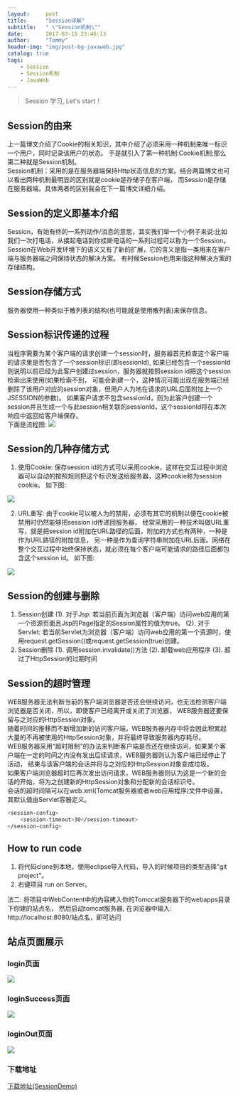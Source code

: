 ```yaml
---
layout:     post
title:      "Session详解"
subtitle:   " \"Session机制\""
date:       2017-03-15 23:46:13
author:     "Tommy"
header-img: "img/post-bg-javaweb.jpg"
catalog: true
tags:
    - Session
    - Session机制
    - JavaWeb
---
```


> Session 学习, Let's start！

## Session的由来

上一篇博文介绍了Cookie的相关知识，其中介绍了必须采用一种机制来唯一标识一个用户，同时记录该用户的状态。
于是就引入了第一种机制:Cookie机制;那么第二种就是Session机制。<br/>
Session机制：采用的是在服务器端保持Http状态信息的方案。结合两篇博文也可以看出两种机制最明显的区别就是cookie是存储子在客户端，
而Session是存储在服务器端。具体两者的区别我会在下一篇博文详细介绍。
	
## Session的定义即基本介绍

Session，有始有终的一系列动作/消息的意思，其实我们举一个小例子来说:比如我们一次打电话，从接起电话到你挂断电话的一系列过程可以称为一个Session。
Session在Web开发环境下的语义又有了新的扩展，它的含义是指一类用来在客户端与服务器端之间保持状态的解决方案。
   有时候Session也用来指这种解决方案的存储结构。

## Session存储方式
服务器使用一种类似于散列表的结构(也可能就是使用散列表)来保存信息。
	
## Session标识传递的过程

当程序需要为某个客户端的请求创建一个session时，服务器首先检查这个客户端的请求里是否包含了一个session标识(即sessionId),
如果已经包含一个sessionId则说明以前已经为此客户创建过session，服务器就按照session id把这个session检索出来使用(如果检索不到，
可能会新建一个，这种情况可能出现在服务端已经删除了该用户对应的session对象，但用户人为地在请求的URL后面附加上一个JSESSION的参数)。
如果客户请求不包含sessionId，则为此客户创建一个session并且生成一个与此session相关联的sessionId，这个sessionId将在本次响应中返回给客户端保存。<br/>
下面是流程图:
<img src="/img/session/processofsession.png">

## Session的几种存储方式

1. 使用Cookie: 保存session id的方式可以采用cookie，这样在交互过程中浏览器可以自动的按照规则把这个标识发送给服务器，这种cookie称为session cookie。
如下图:
<img src="/img/session/sessioncookie.png">

2. URL重写: 由于cookie可以被人为的禁用，必须有其它的机制以便在cookie被禁用时仍然能够把session id传递回服务器，
   经常采用的一种技术叫做URL重写，就是把session id附加在URL路径的后面，附加的方式也有两种，一种是作为URL路径的附加信息，
   另一种是作为查询字符串附加在URL后面。网络在整个交互过程中始终保持状态，就必须在每个客户端可能请求的路径后面都包含这个session id。
如下图:
<img src="/img/session/urlencode.png">
   
## Session的创建与删除

1. Session创建
   (1). 对于Jsp: 若当前页面为浏览器（客户端）访问web应用的第一个资源页面且Jsp的Page指定的Session属性的值为true。
   (2). 对于Servlet: 若当前Servlet为浏览器（客户端）访问web应用的第一个资源时，使用request.getSession()或request.getSession(true)创建。
2. Session删除
   (1). 调用session.invalidate()方法
   (2). 卸载web应用程序
   (3). 超过了HttpSession的过期时间
   
## Session的超时管理 

WEB服务器无法判断当前的客户端浏览器是否还会继续访问，也无法检测客户端浏览器是否关闭，所以，即使客户已经离开或关闭了浏览器，
WEB服务器还要保留与之对应的HttpSession对象。<br/>
随着时间的推移而不断增加新的访问客户端，WEB服务器内存中将会因此积累起大量的不再被使用的HttpSession对象，并将最终导致服务器内存耗尽。<br/> 
WEB服务器采用“超时限制”的办法来判断客户端是否还在继续访问，如果某个客户端在一定的时间之内没有发出后续请求，WEB服务器则认为客户端已经停止了活动，
结束与该客户端的会话并将与之对应的HttpSession对象变成垃圾。<br/> 
如果客户端浏览器超时后再次发出访问请求，WEB服务器则认为这是一个新的会话的开始，将为之创建新的HttpSession对象和分配新的会话标识号。 <br/> 
会话的超时间隔可以在web.xml(Tomcat服务器或者web应用程序)文件中设置，其默认值由Servlet容器定义。 <br/> 
```sh
<session-config>
    <session-timeout>30</session-timeout>
</session-config>
```

## How to run code

1. 将代码clone到本地，使用eclipse导入代码，导入的时候项目的类型选择"git project"。
2. 右键项目 run on Server。

法二: 将项目中WebContent中的内容拷入你的Tomccat服务器下的webapps目录下你建的站点名，
      然后启动tomcat服务器,
      在浏览器中输入: http://localhost:8080/站点名，即可访问<br/>

## 站点页面展示

### login页面
<img src="/img/session/login.png">

### loginSuccess页面
<img src="/img/session/loginSuccess.png">

### loginOut页面
<img src="/img/session/out.png">

### 下载地址
[下载地址(SessionDemo)](https://github.com/joyang1/SessionDemo)

